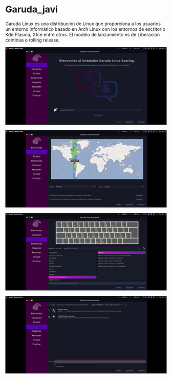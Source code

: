 # Garuda_javi
Garuda Linux es una distribución de Linux que proporciona a los usuarios un entorno informático basado en Arch Linux con los entornos de escritorio Kde Plasma, Xfce entre otros.​ El modelo de lanzamiento es de Liberación continua o rolling release,

![Bienvenida](/Capturas/1.png)

![Bienvenida](/Capturas/2.png)

![](/Capturas/3.png)

![](/Capturas/4.png)
